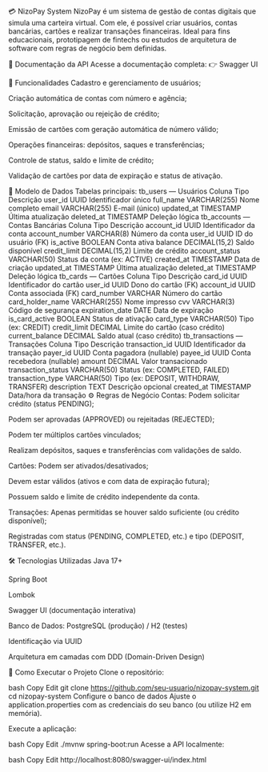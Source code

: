 💳 NizoPay System
NizoPay é um sistema de gestão de contas digitais que simula uma carteira virtual. Com ele, é possível criar usuários, contas bancárias, cartões e realizar transações financeiras. Ideal para fins educacionais, prototipagem de fintechs ou estudos de arquitetura de software com regras de negócio bem definidas.

🔗 Documentação da API
Acesse a documentação completa:
👉 Swagger UI

📌 Funcionalidades
Cadastro e gerenciamento de usuários;

Criação automática de contas com número e agência;

Solicitação, aprovação ou rejeição de crédito;

Emissão de cartões com geração automática de número válido;

Operações financeiras: depósitos, saques e transferências;

Controle de status, saldo e limite de crédito;

Validação de cartões por data de expiração e status de ativação.

🧱 Modelo de Dados
Tabelas principais:
tb_users — Usuários
Coluna	Tipo	Descrição
user_id	UUID	Identificador único
full_name	VARCHAR(255)	Nome completo
email	VARCHAR(255)	E-mail (único)
updated_at	TIMESTAMP	Última atualização
deleted_at	TIMESTAMP	Deleção lógica
tb_accounts — Contas Bancárias
Coluna	Tipo	Descrição
account_id	UUID	Identificador da conta
account_number	VARCHAR(8)	Número da conta
user_id	UUID	ID do usuário (FK)
is_active	BOOLEAN	Conta ativa
balance	DECIMAL(15,2)	Saldo disponível
credit_limit	DECIMAL(15,2)	Limite de crédito
account_status	VARCHAR(50)	Status da conta (ex: ACTIVE)
created_at	TIMESTAMP	Data de criação
updated_at	TIMESTAMP	Última atualização
deleted_at	TIMESTAMP	Deleção lógica
tb_cards — Cartões
Coluna	Tipo	Descrição
card_id	UUID	Identificador do cartão
user_id	UUID	Dono do cartão (FK)
account_id	UUID	Conta associada (FK)
card_number	VARCHAR	Número do cartão
card_holder_name	VARCHAR(255)	Nome impresso
cvv	VARCHAR(3)	Código de segurança
expiration_date	DATE	Data de expiração
is_card_active	BOOLEAN	Status de ativação
card_type	VARCHAR(50)	Tipo (ex: CREDIT)
credit_limit	DECIMAL	Limite do cartão (caso crédito)
current_balance	DECIMAL	Saldo atual (caso crédito)
tb_transactions — Transações
Coluna	Tipo	Descrição
transaction_id	UUID	Identificador da transação
payer_id	UUID	Conta pagadora (nullable)
payee_id	UUID	Conta recebedora (nullable)
amount	DECIMAL	Valor transacionado
transaction_status	VARCHAR(50)	Status (ex: COMPLETED, FAILED)
transaction_type	VARCHAR(50)	Tipo (ex: DEPOSIT, WITHDRAW, TRANSFER)
description	TEXT	Descrição opcional
created_at	TIMESTAMP	Data/hora da transação
⚙️ Regras de Negócio
Contas:
Podem solicitar crédito (status PENDING);

Podem ser aprovadas (APPROVED) ou rejeitadas (REJECTED);

Podem ter múltiplos cartões vinculados;

Realizam depósitos, saques e transferências com validações de saldo.

Cartões:
Podem ser ativados/desativados;

Devem estar válidos (ativos e com data de expiração futura);

Possuem saldo e limite de crédito independente da conta.

Transações:
Apenas permitidas se houver saldo suficiente (ou crédito disponível);

Registradas com status (PENDING, COMPLETED, etc.) e tipo (DEPOSIT, TRANSFER, etc.).

🛠️ Tecnologias Utilizadas
Java 17+

Spring Boot

Lombok

Swagger UI (documentação interativa)

Banco de Dados: PostgreSQL (produção) / H2 (testes)

Identificação via UUID

Arquitetura em camadas com DDD (Domain-Driven Design)

🚀 Como Executar o Projeto
Clone o repositório:

bash
Copy
Edit
git clone https://github.com/seu-usuario/nizopay-system.git
cd nizopay-system
Configure o banco de dados
Ajuste o application.properties com as credenciais do seu banco (ou utilize H2 em memória).

Execute a aplicação:

bash
Copy
Edit
./mvnw spring-boot:run
Acesse a API localmente:

bash
Copy
Edit
http://localhost:8080/swagger-ui/index.html
